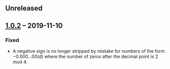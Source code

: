 ## Unreleased


## [1.0.2][] – 2019-11-10

### Fixed

- A negative sign is no longer stripped by mistake for numbers of the form −0.000…00(d) where the number of zeros after the decimal point is 2 mod 4.


[1.0.2]: https://github.com/charmander/pg-numeric/compare/v1.0.1...v1.0.2
